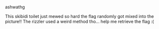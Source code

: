 ashwathg

This skibidi toilet just mewed so hard the flag randomly got mixed into the picture!! The rizzler used a weird method tho... help me retrieve the flag :(
